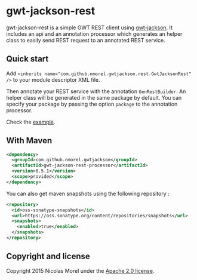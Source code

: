 gwt-jackson-rest
=====
gwt-jackson-rest is a simple GWT REST client using [gwt-jackson](https://github.com/nmorel/gwt-jackson). It includes an api and an annotation processor which generates an helper class to easily send REST request to an annotated REST service.

Quick start
-------------
Add `<inherits name="com.github.nmorel.gwtjackson.rest.GwtJacksonRest" />` to your module descriptor XML file.

Then annotate your REST service with the annotation `GenRestBuilder`.
An helper class will be generated in the same package by default. You can specify your package by passing the option `package` to the annotation processor.

Check the [example](https://github.com/nmorel/gwt-jackson-rest/tree/master/examples/simple).


With Maven
-------------

```xml
<dependency>
  <groupId>com.github.nmorel.gwtjackson</groupId>
  <artifactId>gwt-jackson-rest-processor</artifactId>
  <version>0.5.1</version>
  <scope>provided</scope>
</dependency>
```

You can also get maven snapshots using the following repository :

```xml
<repository>
  <id>oss-sonatype-snapshots</id>
  <url>https://oss.sonatype.org/content/repositories/snapshots</url>
  <snapshots>
    <enabled>true</enabled>
  </snapshots>
</repository>
```


Copyright and license
-------------

Copyright 2015 Nicolas Morel under the [Apache 2.0 license](LICENSE).
